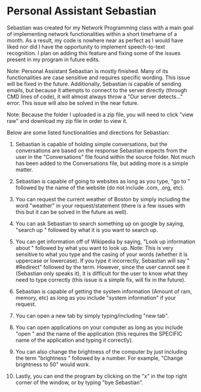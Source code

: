 # Personal Assistant Sebastian
Sebastian was created for my Network Programming class with a main goal of implementing network functionalities within a short timeframe of a month. As a result, my code is nowhere near as perfect as I would have liked nor did I have the opportunity to implement speech-to-text recognition. I plan on adding this feature and fixing some of the issues present in my program in future edits.

 Note: Personal Assistant Sebastian is mostly finished. Many of its functionalities are case sensitive and requires specific wording. This issue will be fixed in the future. Additionally, Sebastian is capable of sending emails, but because it attempts to connect to the server directly (through CMD lines of code), it will almost always throw a "Our server detects..." error. This issue will also be solved in the near future.
 
 Note: Because the folder I uploaded is a zip file, you will need to click "view raw" and download my zip file in order to view it.
 
 Below are some listed functionalities and directions for Sebastian:
 
1. Sebastian is capable of holding simple conversations, but the conversations are based on the response Sebastian expects from the user in the "Conversations" file found within the source folder. Not much has been added to the Conversations file, but adding more is a simple matter.

2. Sebastian is capable of going to websites as long as you type, "go to " followed by the name of the website (do not include .com, .org, etc).

3. You can request the current weather of Boston by simply including the word "weather" in your request/statement (there is a few issues with this but it can be solved in the future as well).

4. You can ask Sebastian to search something up on google by saying, "search up " followed by what it is you want to search up.

5. You can get information off of Wikipedia by saying, "Look up information about " followed by what you want to look up. Note: This is very sensitive to what you type and the casing of your words (whether it is uppercase or lowercase). If you type it incorrectly, Sebastian will say " #Redirect" followed by the term. However, since the user cannot see it (Sebastian only speaks it), it is difficult for the user to know what they need to type correctly (this issue is a simple fix, will fix in the future).

6. Sebastian is capable of getting the system information (Amount of ram, memory, etc) as long as you include "system information" if your request.

7. You can open a new tab by simply typing/including "new tab".

8. You can open applications on your computer as long as you include "open " and the name of the application (this requires the SPECIFIC name of the application and typing it correctly).

9. You can also change the brightness of the computer by just including the term "brightness " followed by a number. For example, "Change brightness to 50" would work.

10. Lastly, you can end the program by clicking on the "x" in the top right corner of the window, or by typing "bye Sebastian".
